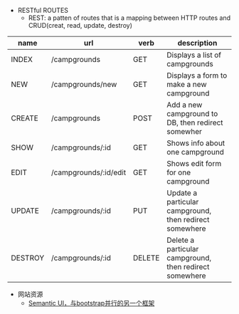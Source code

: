 + RESTful ROUTES
  + REST: a patten of routes that is a mapping between HTTP routes and CRUD(creat, read, update, destroy)
  
| name    | url                   | verb   | description                                              |
| ------- | --------------------- | ------ | -------------------------------------------------------- |  
| INDEX   | /campgrounds          | GET    | Displays a list of campgrounds                           |
| NEW     | /campgrounds/new      | GET    | Displays a form to make a new campground                 |
| CREATE  | /campgrounds          | POST   | Add a new campground to DB, then redirect somewher       |
| SHOW    | /campgrounds/:id      | GET    | Shows info about one campground                          |
| EDIT    | /campgrounds/:id/edit | GET    | Shows edit form for one campground                       |
| UPDATE  | /campgrounds/:id      | PUT    | Update a particular campground, then redirect somewhere  |
| DESTROY | /campgrounds/:id      | DELETE | Delete a particular campground, then redirect somewhere  |
+ 网站资源
  + [Semantic UI，与bootstrap并行的另一个框架](https://www.semantic-ui.com)
